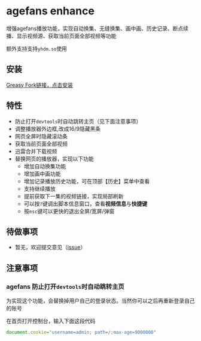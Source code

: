 # agefans enhance

增强agefans播放功能，实现自动换集、无缝换集、画中画、历史记录、断点续播、显示视频源、获取当前页面全部视频等功能

额外支持支持`yhdm.so`使用

## 安装

[Greasy Fork链接，点击安装](https://greasyfork.org/zh-CN/scripts/424023-agefans-enhance)

## 特性

- 防止打开`devtools`时自动跳转主页（见下面注意事项）
- 调整播放器外边框,改成16/9隐藏黑条
- 网页全屏时隐藏滚动条
- 获取当前页面全部视频
- 迅雷合并下载视频
- 替换网页的播放器，实现以下功能
  - 增加自动换集功能
  - 增加画中画功能
  - 增加记录播放历史功能，可在顶部【历史】菜单中查看
  - 支持继续播放
  - 提前获取下一集的视频链接，实现局部刷新
  - 可以按`?`键调出脚本信息窗口，查看**视频信息**与**快捷键**
  - 按`esc`键可以更快的退出全屏/宽屏/弹窗

## 待做事项

- 暂无，欢迎提交意见（[issue](https://github.com/IronKinoko/agefans-enhance/issues)）

## 注意事项

### agefans 防止打开`devtools`时自动跳转主页

为实现这个功能，会替换掉用户自己的登录状态。当然你可以之后再重新登录自己的账号

在首页打开控制台，输入下面这段代码

```javascript
document.cookie="username=admin; path=/;max-age=9000000"
```
